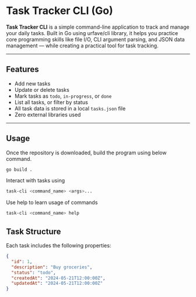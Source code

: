 # Task Tracker CLI (Go)

**Task Tracker CLI** is a simple command-line application to track and manage your daily tasks. Built in Go using urfave/cli library, it helps you practice core programming skills like file I/O, CLI argument parsing, and JSON data management — while creating a practical tool for task tracking.

---

## Features

- Add new tasks
- Update or delete tasks
- Mark tasks as `todo`, `in-progress`, or `done`
- List all tasks, or filter by status
- All task data is stored in a local `tasks.json` file
- Zero external libraries used

---

## Usage

Once the repository is downloaded, build the program using below command.

```bash
go build .
```

Interact with tasks using

```bash
task-cli <command_name> <args>...
```

Use help to learn usage of commands

```bash
task-cli <command_name> help
```

## Task Structure

Each task includes the following properties:

```json
{
  "id": 1,
  "description": "Buy groceries",
  "status": "todo",
  "createdAt": "2024-05-21T12:00:00Z",
  "updatedAt": "2024-05-21T12:00:00Z"
}
```

